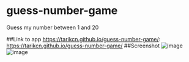 # guess-number-game
Guess my number between 1 and 20

##Link to app  https://tarikcn.github.io/guess-number-game/: https://tarikcn.github.io/guess-number-game/
##Screenshot
![image](https://user-images.githubusercontent.com/115656280/210214829-3aaa1612-dcc8-4f26-993e-858e27b336b9.png)
![image](https://user-images.githubusercontent.com/115656280/210214892-560bb74d-76ee-475e-8442-d7a46e2cb002.png)
